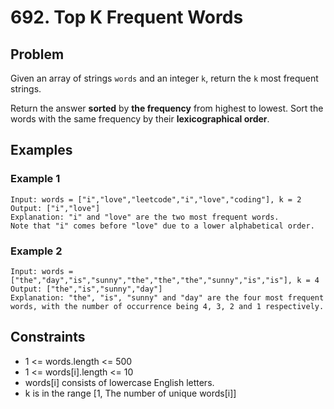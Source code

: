 # 692. Top K Frequent Words

## Problem

Given an array of strings `words` and an integer `k`, return the `k` most frequent strings.

Return the answer **sorted** by **the frequency** from highest to lowest. Sort the words with the same frequency by their **lexicographical order**.

## Examples

### Example 1

```
Input: words = ["i","love","leetcode","i","love","coding"], k = 2
Output: ["i","love"]
Explanation: "i" and "love" are the two most frequent words.
Note that "i" comes before "love" due to a lower alphabetical order.
```

### Example 2

```
Input: words = ["the","day","is","sunny","the","the","the","sunny","is","is"], k = 4
Output: ["the","is","sunny","day"]
Explanation: "the", "is", "sunny" and "day" are the four most frequent words, with the number of occurrence being 4, 3, 2 and 1 respectively.
```

## Constraints

* 1 <= words.length <= 500
* 1 <= words[i].length <= 10
* words[i] consists of lowercase English letters.
* k is in the range [1, The number of unique words[i]]
